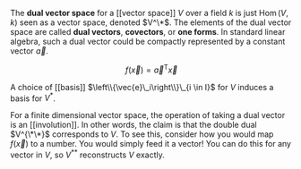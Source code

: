 The **dual vector space** for a [[vector space]] $V$ over a field $k$ is just $\operatorname{Hom}(V, k)$ seen as a vector space, denoted $V^\*$. The elements of the dual vector space are called **dual vectors**, **covectors**, or **one forms**. In standard linear algebra, such a dual vector could be compactly represented by a constant vector $\vec{a}$.

$$
f(\vec{x}) = \vec{a}^\mathsf{T}\vec{x}
$$

A choice of [[basis]] $\left\\{\vec{e}\_i\right\\}\_{i \in I}$ for $V$ induces a basis for $V^*$.

For a finite dimensional vector space, the operation of taking a dual vector is an [[involution]]. In other words, the claim is that the double dual $V^{\*\*}$ corresponds to $V$. To see this, consider how you would map $f(\vec{x})$ to a number. You would simply feed it a vector! You can do this for any vector in $V$, so $V^{**}$ reconstructs $V$ exactly.
